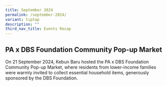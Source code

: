 ```yaml
---
title: September 2024
permalink: /september-2024/
variant: tiptap
description: ""
third_nav_title: Events Recap
---
```

<h2>PA x DBS Foundation Community Pop-up Market</h2>
<p>On 21 September 2024, Kebun Baru hosted the PA x DBS Foundation Community
Pop-up Market, where residents from lower-income families were warmly invited
to collect essential household items, generously sponsored by the DBS Foundation.</p>
<p></p>